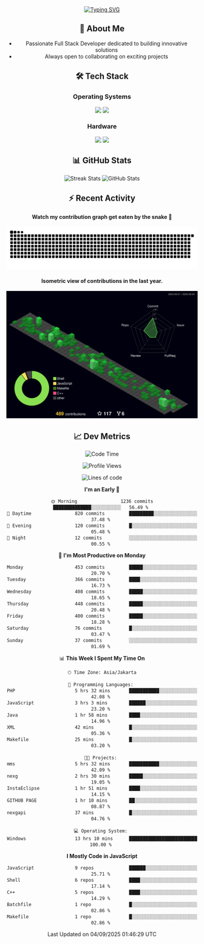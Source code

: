 <div align="center" style="max-width: 900px; margin: auto;">
<a href="https://github.com/thunderkex">
  <img src="https://readme-typing-svg.herokuapp.com?font=Fira+Code&pause=1000&center=true&vCenter=true&width=435&lines=Ha+ha!+I+am+here!;Told+you+a+storm+was+coming!" alt="Typing SVG" />
</a>

## 👋 About Me
- Passionate Full Stack Developer dedicated to building innovative solutions
- Always open to collaborating on exciting projects

## 🛠️ Tech Stack
### Operating Systems
<a href="#"><img src="https://img.shields.io/badge/Linux-FCC624?style=flat&logo=linux&logoColor=black"></a>
<a href="#"><img src="https://img.shields.io/badge/Windows-0078D6?style=flat&logo=windows&logoColor=white"></a>

### Hardware
<a href="#"><img src="https://img.shields.io/badge/Raspberry%20Pi-C51A4A?style=flat&logo=raspberrypi&logoColor=white"></a>
<a href="#"><img src="https://img.shields.io/badge/Arduino-00979D?style=flat&logo=Arduino&logoColor=white"></a>

## 📊 GitHub Stats
<div align="center">
  <img src="https://streak-stats.demolab.com?user=thunderkex&theme=tokyonight-duo&border_radius=20" alt="Streak Stats" />
  <img src="https://github-readme-stats.vercel.app/api?username=thunderkex&show_icons=true&theme=tokyonight&border_radius=20" alt="GitHub Stats" />
</div>

## ⚡ Recent Activity
<h4>Watch my contribution graph get eaten by the snake 🐍</h4>
<img width="600em" alt="thunderkex's Github commit snake" src="https://raw.githubusercontent.com/thunderkex/thunderkex/output/grid-snake-ov.svg" />

<h4>Isometric view of contributions in the last year.</h4>
<a href="./profile-3d-contrib/profile-night-green.svg">
	<img width="600em" src="./profile-3d-contrib/profile-night-green.svg">
</a>

## 📈 Dev Metrics
<!--START_SECTION:waka-->
![Code Time](http://img.shields.io/badge/Code%20Time-1%2C528%20hrs%2048%20mins-blue)

![Profile Views](http://img.shields.io/badge/Profile%20Views-0-blue)

![Lines of code](https://img.shields.io/badge/From%20Hello%20World%20I%27ve%20Written-3.5%20million%20lines%20of%20code-blue)

**I'm an Early 🐤** 

```text
🌞 Morning                1236 commits        ██████████████░░░░░░░░░░░   56.49 % 
🌆 Daytime                820 commits         █████████░░░░░░░░░░░░░░░░   37.48 % 
🌃 Evening                120 commits         █░░░░░░░░░░░░░░░░░░░░░░░░   05.48 % 
🌙 Night                  12 commits          ░░░░░░░░░░░░░░░░░░░░░░░░░   00.55 % 
```
📅 **I'm Most Productive on Monday** 

```text
Monday                   453 commits         █████░░░░░░░░░░░░░░░░░░░░   20.70 % 
Tuesday                  366 commits         ████░░░░░░░░░░░░░░░░░░░░░   16.73 % 
Wednesday                408 commits         █████░░░░░░░░░░░░░░░░░░░░   18.65 % 
Thursday                 448 commits         █████░░░░░░░░░░░░░░░░░░░░   20.48 % 
Friday                   400 commits         █████░░░░░░░░░░░░░░░░░░░░   18.28 % 
Saturday                 76 commits          █░░░░░░░░░░░░░░░░░░░░░░░░   03.47 % 
Sunday                   37 commits          ░░░░░░░░░░░░░░░░░░░░░░░░░   01.69 % 
```


📊 **This Week I Spent My Time On** 

```text
🕑︎ Time Zone: Asia/Jakarta

💬 Programming Languages: 
PHP                      5 hrs 32 mins       ███████████░░░░░░░░░░░░░░   42.08 % 
JavaScript               3 hrs 3 mins        ██████░░░░░░░░░░░░░░░░░░░   23.20 % 
Java                     1 hr 58 mins        ████░░░░░░░░░░░░░░░░░░░░░   14.96 % 
XML                      42 mins             █░░░░░░░░░░░░░░░░░░░░░░░░   05.36 % 
Makefile                 25 mins             █░░░░░░░░░░░░░░░░░░░░░░░░   03.20 % 

🐱‍💻 Projects: 
mms                      5 hrs 32 mins       ███████████░░░░░░░░░░░░░░   42.09 % 
nexg                     2 hrs 30 mins       █████░░░░░░░░░░░░░░░░░░░░   19.05 % 
InstaEclipse             1 hr 51 mins        ████░░░░░░░░░░░░░░░░░░░░░   14.15 % 
GITHUB PAGE              1 hr 10 mins        ██░░░░░░░░░░░░░░░░░░░░░░░   08.87 % 
nexgapi                  37 mins             █░░░░░░░░░░░░░░░░░░░░░░░░   04.76 % 

💻 Operating System: 
Windows                  13 hrs 10 mins      █████████████████████████   100.00 % 
```

**I Mostly Code in JavaScript** 

```text
JavaScript               9 repos             ██████░░░░░░░░░░░░░░░░░░░   25.71 % 
Shell                    6 repos             ████░░░░░░░░░░░░░░░░░░░░░   17.14 % 
C++                      5 repos             ████░░░░░░░░░░░░░░░░░░░░░   14.29 % 
Batchfile                1 repo              █░░░░░░░░░░░░░░░░░░░░░░░░   02.86 % 
Makefile                 1 repo              █░░░░░░░░░░░░░░░░░░░░░░░░   02.86 % 
```




 Last Updated on 04/09/2025 01:46:29 UTC
<!--END_SECTION:waka-->
</div>
